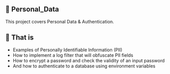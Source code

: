 ## :file_folder: Personal_Data

This project covers Personal Data & Authentication.

## :scroll: That is
- Examples of Personally Identifiable Information (PII)
- How to implement a log filter that will obfuscate PII fields
- How to encrypt a password and check the validity of an input password
- And how to authenticate to a database using environment variables
